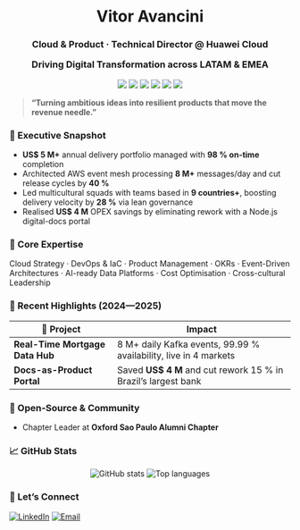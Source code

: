 <h1 align="center">Vitor Avancini</h1>
<h3 align="center">Cloud & Product · Technical Director @ Huawei Cloud
  
  Driving Digital Transformation across LATAM & EMEA</h3>

<p align="center">
  <img src="https://img.shields.io/badge/Role-Technical%20Director-blue?style=for-the-badge" />
  <img src="https://img.shields.io/badge/Location-S%C3%A3o%20Paulo%20🇧🇷-lightgrey?style=for-the-badge" />
  <img src="https://img.shields.io/badge/Cert-PMP-blue?style=for-the-badge" />
  <img src="https://img.shields.io/badge/AWS-SA_Associate-orange?logo=amazon-aws&style=for-the-badge" />
  <img src="https://img.shields.io/badge/GCP-DevOps_Engineer-yellow?logo=google-cloud&style=for-the-badge" />
  <img src="https://visitor-badge.laobi.icu/badge?page_id=vitor-a-avancini" />
</p>

> **“Turning ambitious ideas into resilient products that move the revenue needle.”**

### 🚀 Executive Snapshot
- **US$ 5 M+** annual delivery portfolio managed with **98 % on-time** completion
- Architected AWS event mesh processing **8 M+** messages/day and cut release cycles by **40 %**
- Led multicultural squads with teams based in **9 countries+**, boosting delivery velocity by **28 %** via lean governance 
- Realised **US$ 4 M** OPEX savings by eliminating rework with a Node.js digital-docs portal  

### 🧭 Core Expertise
Cloud Strategy · DevOps & IaC · Product Management · OKRs · Event-Driven Architectures · AI-ready Data Platforms · Cost Optimisation · Cross-cultural Leadership  

### 🌟 Recent Highlights (2024—2025)
| 📌 Project | Impact |
|-----------|--------|
| **Real-Time Mortgage Data Hub** | 8 M+ daily Kafka events, 99.99 % availability, live in 4 markets |
| **Docs-as-Product Portal** | Saved **US$ 4 M** and cut rework 15 % in Brazil’s largest bank |

### 🌱 Open-Source & Community
- Chapter Leader at **Oxford Sao Paulo Alumni Chapter**   

### 📈 GitHub Stats
<p align="center">
  <img src="https://github-readme-stats.vercel.app/api?username=vitor-a-avancini&show_icons=true&include_all_commits=true&count_private=true" alt="GitHub stats" />
  <img src="https://github-readme-stats.vercel.app/api/top-langs/?username=vitor-a-avancini&layout=compact" alt="Top languages" />
</p>

### 🤝 Let’s Connect
[![LinkedIn](https://img.shields.io/badge/LinkedIn-Connect-blue?logo=linkedin&style=for-the-badge)](https://www.linkedin.com/in/vitoravancini)
[![Email](https://img.shields.io/badge/Email-vitor.avancini%40zteky.com-red?style=for-the-badge)](mailto:vitor.avancini@zteky.com)
